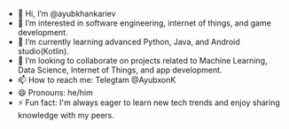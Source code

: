 - 👋 Hi, I’m @ayubkhankariev
- 👀 I’m interested in software engineering, internet of things, and game development.
- 🌱 I’m currently learning advanced Python, Java, and Android studio(Kotlin).
- 💞️ I’m looking to collaborate on projects related to Machine Learning, Data Science, Internet of Things, and app development.
- 📫 How to reach me: Telegtam @AyubxonK
- 😄 Pronouns: he/him
- ⚡ Fun fact: I'm always eager to learn new tech trends and enjoy sharing knowledge with my peers.

<!---
ayubkhankariev/ayubkhankariev is a ✨ special ✨ repository because its `README.md` (this file) appears on your GitHub profile.
You can click the Preview link to take a look at your changes.
--->
